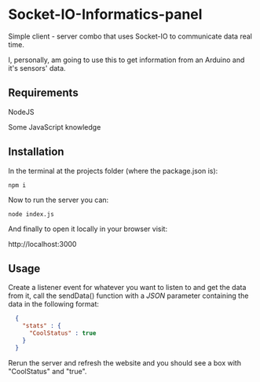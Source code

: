 # Socket-IO-Informatics-panel
Simple client - server combo that uses Socket-IO to communicate data real time.

I, personally, am going to use this to get information from an Arduino and it's sensors' data.

## Requirements

NodeJS

Some JavaScript knowledge

## Installation

In the terminal at the projects folder (where the package.json is):
```console
npm i
```

Now to run the server you can:
```console
node index.js
```

And finally to open it locally in your browser visit:

http://localhost:3000

## Usage

Create a listener event for whatever you want to listen to and get the data from it, call the sendData() function with a *JSON* parameter containing the data in the following format:
```JSON
  {
    "stats" : {
      "CoolStatus" : true
    }
  }
```

Rerun the server and refresh the website and you should see a box with "CoolStatus" and "true". 
